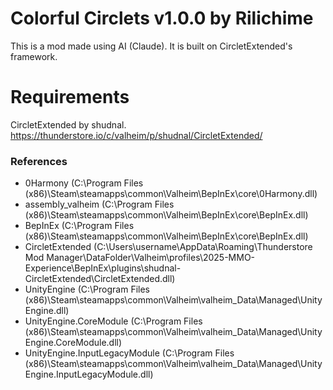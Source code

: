 # Colorful Circlets v1.0.0 by Rilichime

This is a mod made using AI (Claude). It is built on CircletExtended's framework. 

# Requirements
CircletExtended by shudnal. https://thunderstore.io/c/valheim/p/shudnal/CircletExtended/

### References

- 0Harmony (C:\Program Files (x86)\Steam\steamapps\common\Valheim\BepInEx\core\0Harmony.dll)
- assembly_valheim (C:\Program Files (x86)\Steam\steamapps\common\Valheim\BepInEx\core\BepInEx.dll)
- BepInEx (C:\Program Files (x86)\Steam\steamapps\common\Valheim\BepInEx\core\BepInEx.dll)
- CircletExtended (C:\Users\username\AppData\Roaming\Thunderstore Mod Manager\DataFolder\Valheim\profiles\2025-MMO-Experience\BepInEx\plugins\shudnal-CircletExtended\CircletExtended.dll)
- UnityEngine (C:\Program Files (x86)\Steam\steamapps\common\Valheim\valheim_Data\Managed\UnityEngine.dll)
- UnityEngine.CoreModule (C:\Program Files (x86)\Steam\steamapps\common\Valheim\valheim_Data\Managed\UnityEngine.CoreModule.dll)
- UnityEngine.InputLegacyModule (C:\Program Files (x86)\Steam\steamapps\common\Valheim\valheim_Data\Managed\UnityEngine.InputLegacyModule.dll)
